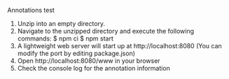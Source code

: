 Annotations test

1. Unzip into an empty directory.
2. Navigate to the unzipped directory and execute the following commands:
    $ npm ci
    $ npm start
3. A lightweight web server will start up at http://localhost:8080
(You can modify the port by editing package.json)
4. Open http://localhost:8080/www in your browser
5. Check the console log for the annotation information 

